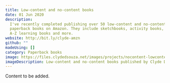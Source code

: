 ```yaml
---
title: Low-content and no-content books
date: 01 Jun 2020
description:
  I've recently completed publishing over 50 low-content and no-content
  paperback books on Amazon. They include sketchbooks, activity books, colouring books,
  A-Z learning books and more.
website: http://bit.ly/clyde-amzn
github: ""
madeUsing: []
category: Paperback books
image: https://files.clydedsouza.net/images/projects/nocontent-lowcontent.png
imageDescription: Low-content and no-content books published by Clyde D'Souza
---
```


Content to be added.
